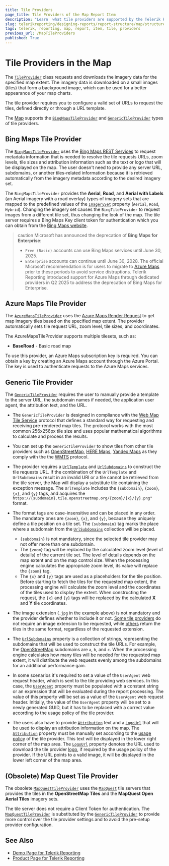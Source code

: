 ```yaml
---
title: Tile Providers
page_title: Tile Providers of the Map Report Item
description: "Learn  what tile providers are supported by the Telerik Reporting Map report item and how to use them."
slug: telerikreporting/designing-reports/report-structure/map/structure/tile-providers
tags: telerik, reporting, map, report, item, tile, providers
previous_url: /MapTileProviders
published: True
---
```


# Tile Providers in the Map

The [`TileProvider`](/api/Telerik.Reporting.TileProvider) class requests and downloads the imagery data for the specified map extent. The imagery data is downloaded on a small images (tiles) that form a background image, which can be used for a better appearance of your map charts.

The tile provider requires you to configure a valid set of URLs to request the tiles, defined directly or through a URL template.

The [Map](/api/Telerik.Reporting.Map) supports the [`BingMapsTileProvider`](/api/Telerik.Reporting.BingMapsTileProvider) and [`GenericTileProvider`](/api/Telerik.Reporting.GenericTileProvider) types of tile providers.

## Bing Maps Tile Provider

The [`BingMapsTileProvider`](/api/Telerik.Reporting.BingMapsTileProvider) uses the [Bing Maps REST Services](https://learn.microsoft.com/en-us/bingmaps/rest-services/) to request metadata information that is needed to resolve the tile requests URLs, zoom levels, tile sizes and attribution information such as the text or logo that will be displayed on the map. The user doesn't need to provide any server URL, subdomains, or another tiles-related information because it is retrieved automatically from the imagery metadata according to the desired imagery set.

The `BingMapsTileProvider` provides the **Aerial**, **Road**, and **Aerial with Labels** (an Aerial imagery with a road overlay) types of imagery sets that are mapped to the predefined values of the [`ImagerySet`](/api/Telerik.Reporting.ImagerySet) property (`Aerial`, `Road`, `Hybrid`). Changing the imagery set causes the `BingTileProvider` to request images from a different tile set, thus changing the look of the map. The tile server requires a Bing Maps Key client token for authentication which you can obtain from the [Bing Maps website](https://www.microsoft.com/en-us/maps/create-a-bing-maps-key).

>caution Microsoft has announced the deprecation of **Bing Maps for Enterprise**:
> * `Free (Basic)` accounts can use Bing Maps services until June 30, 2025.
> * `Enterprise` accounts can continue until June 30, 2028.
> The official Microsoft recommendation is for users to migrate to [Azure Maps](https://learn.microsoft.com/en-us/azure/azure-maps/) prior to these periods to avoid service distruptions.
> Telerik Reporting introduced support for Azure Maps through dedicated providers in Q2 2025 to address the deprecation of Bing Maps for Enterprise.

## Azure Maps Tile Provider

The [`AzureMapsTileProvider`](/api/Telerik.Reporting.AzureMapsTileProvider) uses the [Azure Maps Render Request](https://learn.microsoft.com/en-us/rest/api/maps/render/get-map-tile) to get map imagery tiles based on the specified map extent. The provider automatically sets tile request URL, zoom level, tile sizes, and coordinates.

The AzureMapsTileProvider supports multiple tilesets, such as:

* **BaseRoad** - Basic road map

To use this provider, an Azure Maps subscription key is required. You can obtain a key by creating an Azure Maps account through the Azure Portal. The key is used to authenticate requests to the Azure Maps services.

## Generic Tile Provider

The [`GenericTileProvider`](/api/Telerik.Reporting.GenericTileProvider) requires the user to manually provide a template to the server URL, the subdomain names if needed, the application user agent, the attribution text, and the URL.

* The `GenericTileProvider` is designed in compliance with the [Web Map Tile Service](https://en.wikipedia.org/wiki/Web_Map_Tile_Service) protocol that defines a standard way for requesting and receiving pre-rendered map tiles. The protocol works with the most common 256x256px tile size and uses popular mathematical algorithms to calculate and process the results.
* You can set up the `GenericTileProvider` to show tiles from other tile providers such as [OpenStreetMap](https://www.openstreetmap.org), [HERE Maps](https://www.here.com/), [Yandex Maps](https://yandex.com/maps/) as they comply with the the [WMTS](https://en.wikipedia.org/wiki/Web_Map_Tile_Service) protocol.
* The provider requires a [`UrlTemplate`](/api/Telerik.Reporting.GenericTileProvider#Telerik_Reporting_GenericTileProvider_UrlTemplate) and [`UrlSubdomains`](/api/Telerik.Reporting.GenericTileProvider#Telerik_Reporting_GenericTileProvider_UrlSubdomains) to construct the tile requests URL. If the combination of the `UrlTemplate` and `UrlSubdomains` result in an invalid URI or a tile cannot be retrieved from the tile server, the Map will display a substitute tile containing the exception message. The `UrlTemplate` includes the `{subdomain}`, `{zoom}`, `{x}`, and `{y}` tags, and acquires the `https://{subdomain}.tile.openstreetmap.org/{zoom}/{x}/{y}.png"` format.
* The format tags are case-insensitive and can be placed in any order. The mandatory ones are `{zoom}`, `{x}`, and `{y}`, because they uniquely define a tile position on a tile set. The `{subdomain}` tag marks the place where a subdomain from the [`UrlSubdomains`](/api/Telerik.Reporting.GenericTileProvider#Telerik_Reporting_GenericTileProvider_UrlSubdomains) collection will be placed.

	* `{subdomain}` is not mandatory, since the selected tile provider may not offer more than one subdomain.
	* The `{zoom}` tag will be replaced by the calculated zoom level (level of details) of the current tile set. The level of details depends on the map extent and on the map control size. When the processing engine calculates the appropriate zoom level, its value will replace the `{zoom}` tag.
	* The `{x}` and `{y}` tags are used as a placeholders for the tile position. Before starting to fetch the tiles for the requested map extent, the processing engine will calculate the zoom level and the coordinates of the tiles used to display the extent. When constructing the request, the `{x}` and `{y}` tags will be replaced by the calculated __X__ and __Y__ tile coordinates.

* The image extension (`.jpg` in the example above) is not mandatory and the provider defines whether to include it or not. [Some tile providers](https://maptile.maps.svc.ovi.com/maptiler/maptile/newest/normal.day/2/2/1/256/png8) do not require an image extension to be requested, while [others](http://otile2.mqcdn.com/tiles/1.0.0/map/2/2/1.gif) return the tiles in the same format, regardless of the requested extension.
* The [`UrlSubdomains`](/api/Telerik.Reporting.GenericTileProvider#Telerik_Reporting_GenericTileProvider_UrlSubdomains) property is a collection of strings, representing the subdomains that will be used to construct the tile URLs. For example, the [OpenStreetMap](https://www.openstreetmap.org/) subdomains are `a`, `b`, and `c`. When the processing engine calculates how many tiles will be needed for the requested map extent, it will distribute the web requests evenly among the subdomains for an additional performance gain.
* In some scenarios it's required to set a value of the `UserAgent` web request header, which is sent to the tile providing web services. In this case, the [`UserAgent`](/api/Telerik.Reporting.GenericTileProvider#Telerik_Reporting_GenericTileProvider_UserAgent) property must be populated with a constant string or an expression that will be evaluated during the report processing. The value of this property will be set as a value of the `UserAgent` web request header. Initially, the value of the `UserAgent` property will be set to a newly generated GUID, but it has to be replaced with a correct value according to the usage policy of the tile provider.
* The users also have to provide [`Attribution`](/api/Telerik.Reporting.GenericTileProvider#Telerik_Reporting_GenericTileProvider_Attribution) text and a [`LogoUrl`](/api/Telerik.Reporting.GenericTileProvider#Telerik_Reporting_GenericTileProvider_LogoUrl) that will be used to display an attribution information on the map. The [`Attribution`](/api/Telerik.Reporting.GenericTileProvider#Telerik_Reporting_GenericTileProvider_Attribution) property must be manually set according to the [usage policy](https://wiki.openstreetmap.org/wiki/Legal_FAQ) of the tile provider. This text will be displayed in the lower right corner of the map area. The [`LogoUrl`](/api/Telerik.Reporting.GenericTileProvider#Telerik_Reporting_GenericTileProvider_LogoUrl) property denotes the URL used to download the tile provider [logo](https://wiki.openstreetmap.org/w/images/thumb/7/79/Public-images-osm_logo.svg/32px-Public-images-osm_logo.svg.png), if required by the usage policy of the provider. If the URL points to a valid image, it will be displayed in the lower left corner of the map area.

## (Obsolete) Map Quest Tile Provider

The obsolete [`MapQuestTileProvider`](/api/Telerik.Reporting.MapQuestTileProvider) uses the [`MapQuest`](https://www.mapquest.com/) tile servers that provides the tiles in the **OpenStreetMap Tiles** and the **MapQuest Open Aerial Tiles** imagery sets.

The tile server does not require a Client Token for authentication. The [`MapQuestTileProvider`](/api/Telerik.Reporting.MapQuestTileProvider) is substituted by the [`GenericTileProvider`](/api/Telerik.Reporting.GenericTileProvider) to provide more control over the tile provider settings and to avoid the pre-setup provider configuration.

## See Also

* [Demo Page for Telerik Reporting](https://demos.telerik.com/reporting)
* [Product Page for Telerik Reporting](https://www.telerik.com/products/reporting)
